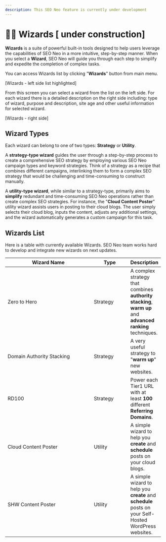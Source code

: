 ```yaml
---
description: This SEO Neo feature is currently under development
---
```


# 🧙‍♂️ Wizards \[ under construction]

**Wizards** is a suite of powerful built-in tools designed to help users leverage the capabilities of SEO Neo in a more intuitive, step-by-step manner. When you select a **Wizard**, SEO Neo will guide you through each step to simplify and expedite the completion of complex tasks.

You can access Wizards list by clicking "**Wizards**" button from main menu.



\[Wizards - left side list highlighted]



From this screen you can select a wizard from the list on the left side. For each wizard there is a detailed description on the right side including: type of wizard, purpose and description, site age and other useful information for selected wizard.



\[Wizards - right side]





## Wizard Types

Each wizard can belong to one of two types: **Strategy** or **Utility**.

A **strategy-type wizard** guides the user through a step-by-step process to create a comprehensive SEO strategy by employing various SEO Neo campaign types and keyword strategies. Think of a strategy as a recipe that combines different campaigns, interlinking them to form a complex SEO strategy that would be challenging and time-consuming to construct manually.







A **utility-type wizard**, while similar to a strategy-type, primarily aims to **simplify** redundant and time-consuming SEO Neo operations rather than create complex SEO strategies. For instance, the "**Cloud Content Poster**" utility wizard assists users in posting to their cloud blogs. The user simply selects their cloud blog, inputs the content, adjusts any additional settings, and the wizard automatically generates a custom campaign for this task.







## Wizards List

Here is a table with currently available Wizards. SEO Neo team works hard to develop and integrate new wizards on next updates.

<table><thead><tr><th width="282">Wizard Name</th><th width="106">Type</th><th>Description</th></tr></thead><tbody><tr><td>Zero to Hero</td><td>Strategy</td><td>A complex strategy that combines <strong>authority stacking</strong>, <strong>warm up</strong> and <strong>advanced ranking</strong> techniques.</td></tr><tr><td>Domain Authority Stacking</td><td>Strategy</td><td>A very useful strategy to "<strong>warm up</strong>" new websites.</td></tr><tr><td>RD100</td><td>Strategy</td><td>Power each Tier1 URL with at least <strong>100</strong> different <strong>Referring Domains</strong>.</td></tr><tr><td>Cloud Content Poster</td><td>Utility</td><td>A simple wizard to help you <strong>create</strong> and <strong>schedule</strong> posts on your cloud blogs.</td></tr><tr><td>SHW Content Poster</td><td>Utility</td><td>A simple wizard to help you <strong>create</strong> and <strong>schedule</strong> posts on your Self-Hosted WordPress websites.</td></tr></tbody></table>

